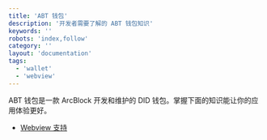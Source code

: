 ```yaml
---
title: 'ABT 钱包'
description: '开发者需要了解的 ABT 钱包知识'
keywords: ''
robots: 'index,follow'
category: ''
layout: 'documentation'
tags:
  - 'wallet'
  - 'webview'
---
```


ABT 钱包是一款 ArcBlock 开发和维护的 DID 钱包。掌握下面的知识能让你的应用体验更好。

- [Webview 支持](./webview)

